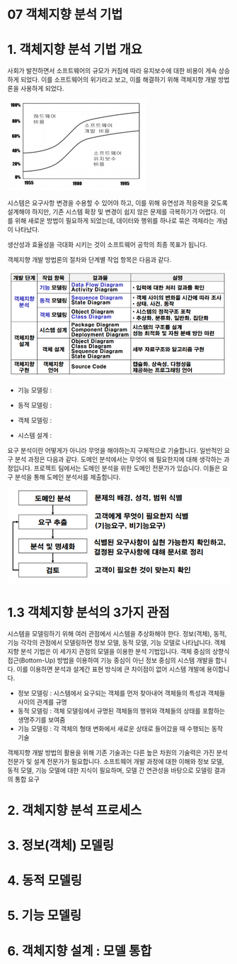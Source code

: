 07 객체지향 분석 기법
===

# 1. 객체지향 분석 기법 개요

사회가 발전하면서 소프트웨어의 규모가 커짐에 따라 유지보수에 대한 비용이 게속 상승하게 되었다. 이를 소프트웨어의 위기라고 보고, 이를 해결하기 위해 객체지향 개발 방법론을 사용하게 되었다.

![소프트웨어위기](./img/소프트웨어위기.png)

시스템은 요구사항 변경을 수용할 수 있어야 하고, 이를 위해 유연성과 적응력을 갖도록 설계해야 하지만, 기존 시스템 확장 및 변경이 쉽지 않은 문제를 극복하기가 어렵다. 이를 위해 새로운 방법이 필요하게 되었는데, 데이터와 행위를 하나로 묶은 객체라는 개념이 나타났다.

생산성과 효율성을 극대화 시키는 것이 소프트웨어 공학의 최종 목표가 됩니다.


객체지향 개발 방법론의 절차와 단계별 작업 항목은 다음과 같다.

![OOStep](./img/OOstep.png)

- 기능 모델링 : 
- 동적 모델링 :
- 객체 모델링 : 

- 시스템 설계 : 


요구 분석이란 어떻게가 아니라 무엇을 해야하는지 구체적으로 기술합니다. 일반적인 요구 분석 과정은 다음과 같다. 도메인 분석에서는 무엇이 왜 필요한지에 대해 생각하는 과정입니다. 프로젝트 팀에서는 도메인 분석을 위한 도메인 전문가가 있습니다. 이들은 요구 분석을 통해 도메인 분석서를 제출합니다. 

![요구분석](./img/요구분석.png)

# 1.3 객체지향 분석의 3가지 관점

시스템을 모델링하기 위해 여러 관점에서 시스템을 추상화해야 한다. 정보(객체), 동적, 기능 각각의 관점에서 모델링하면 정보 모델, 동적 모델, 기능 모델로 나타납니다. 객체지향 분석 기법은 이 세가지 관점의 모델을 이용한 분석 기법입니다. 객체 중심의 상향식 접근(Bottom-Up) 방법을 이용하여 기능 중심이 아닌 정보 중심의 시스템 개발을 합니다. 이를 이용하면 분석과 설계간 표현 방식에 큰 차이점이 없어 시스템 개발에 용이합니다.

* 정보 모델링 : 시스템에서 요구되는 객체를 먼저 찾아내어 객체들의 특성과 객체들 사이의 관계를 규명
* 동적 모델링 : 객체 모델링에서 규명된 객체들의 행위와 객체들의 상태를 포함하는 생명주기를 보여줌
* 기능 모델링 : 각 객체의 형태 변화에서 새로운 상태로 들어갔을 때 수행되는 동작 기술

객체지향 개발 방법의 활용을 위해 기존 기술과는 다른 높은 차원의 기술력은 가진 분석 전문가 및 설계 전문가가 필요합니다. 소프트웨어 개발 과정에 대한 이해와 정보 모델, 동적 모델, 기능 모델에 대한 지식이 필요하며, 모델 간 연관성을 바탕으로 모델링 결과의 통합 요구

# 2. 객체지향 분석 프로세스

# 3. 정보(객체) 모델링

# 4. 동적 모델링

# 5. 기능 모델링

# 6. 객체지향 설계 : 모델 통합